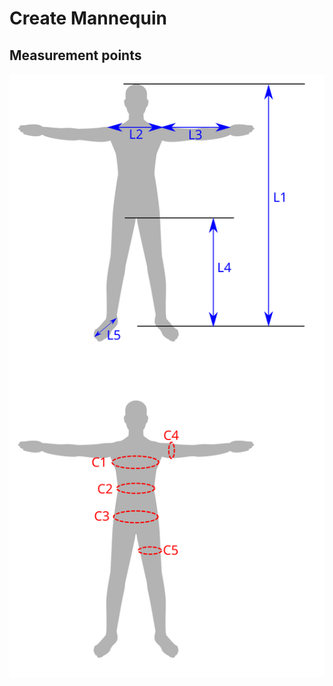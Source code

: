 # Create Mannequin

## Measurement points
![mesurement point](https://github.com/masuda-u/create_mannequin/blob/main/mannequin_read_me.svg)
